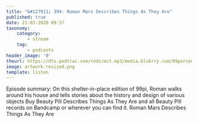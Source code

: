 ```yaml
---
title: "&#127911; 394- Roman Mars Describes Things As They Are"
published: true
date: 21-03-2020 09:37
taxonomy:
    category:
        - stream
    tag:
        - podcasts
header_image: '0'
theurl: https://dts.podtrac.com/redirect.mp3/media.blubrry.com/99percentinvisible/dovetail.prxu.org/96/8eec17f4-8cb6-4960-98f3-e0270b61da84/394_Roman_Mars_Describes_Things_As_They_Are_pt01.mp3
image: artwork-resized.png
template: listen
--- 
```

Episode summary: On this shelter-in-place edition of 99pi, Roman walks around his house and tells stories about the history and design of various objects Buy Beauty Pill Describes Things As They Are and all Beauty Pill records on Bandcamp or wherever you can find it. Roman Mars Describes Things As They Are
